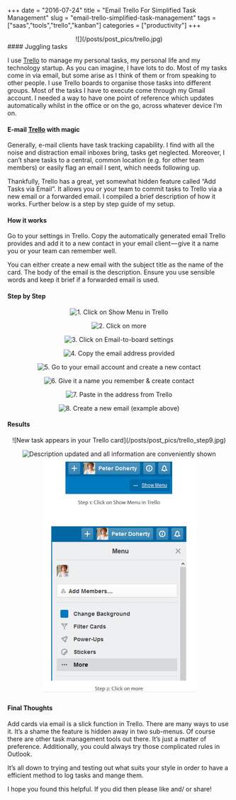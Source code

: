 +++ 
date = "2016-07-24"
title = "Email Trello For Simplified Task Management"
slug = "email-trello-simplified-task-management"
tags = ["saas","tools","trello","kanban"]
categories = ["productivity"]
+++
<center>
![](/posts/post_pics/trello.jpg)
</center>
#### Juggling tasks

I use [Trello](https://trello.com/peterdoherty3/recommend) to manage my personal tasks, my personal life and my technology startup. As you can imagine, I have lots to do. Most of my tasks come in via email, but some arise as I think of them or from speaking to other people. I use Trello boards to organise those tasks into different groups. Most of the tasks I have to execute come through my Gmail account. I needed a way to have one point of reference which updates automatically whilst in the office or on the go, across whatever device I’m on.

#### E-mail [Trello](https://trello.com/peterdoherty3/recommend) with magic

Generally, e-mail clients have task tracking capability. I find with all the noise and distraction email inboxes bring, tasks get neglected. Moreover, I can’t share tasks to a central, common location (e.g. for other team members) or easily flag an email I sent, which needs following up.

Thankfully, Trello has a great, yet somewhat hidden feature called “Add Tasks via Email”. It allows you or your team to commit tasks to Trello via a new email or a forwarded email. I compiled a brief description of how it works. Further below is a step by step guide of my setup.

#### How it works

Go to your settings in Trello. Copy the automatically generated email Trello provides and add it to a new contact in your email client — give it a name you or your team can remember well.

You can either create a new email with the subject title as the name of the card. The body of the email is the description. Ensure you use sensible words and keep it brief if a forwarded email is used.

#### Step by Step

<center>

![1. Click on Show Menu in Trello](/posts/post_pics/trello_step1.jpg)

![2. Click on more](/posts//post_pics/trello_step2.jpg)

![3. Click on Email-to-board settings](/posts//post_pics/trello_step3.jpg)

![4. Copy the email address provided](/posts//post_pics/trello_step4.jpg)

![5. Go to your email account and create a new contact](/posts//post_pics/trello_step5.jpg)

![6. Give it a name you remember & create contact](/posts//post_pics/trello_step6.jpg)

![7. Paste in the address from Trello](/posts//post_pics/trello_step7.jpg)

![8. Create a new email (example above)](/posts/post_pics/trello_step8.jpg)
</center>

#### Results

<center>
![New task appears in your Trello card](/posts/post_pics/trello_step9.jpg)

![Description updated and all information are conveniently shown](/posts/post_pics/trello_step10.jpg)![](post_pics/trello_step1.jpg)
</center>

#### Final Thoughts

Add cards via email is a slick function in Trello. There are many ways to use it. It’s a shame the feature is hidden away in two sub-menus. Of course there are other task management tools out there. It’s just a matter of preference. Additionally, you could always try those complicated rules in Outlook.

It’s all down to trying and testing out what suits your style in order to have a efficient method to log tasks and mange them.

I hope you found this helpful. If you did then please like and/ or share!